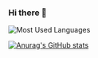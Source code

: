 ### Hi there 👋

![Most Used Languages](https://github-readme-stats.vercel.app/api/top-langs/?username=Pumpkin9841&theme=dark&layout=compact)

[![Anurag's GitHub stats](https://github-readme-stats.vercel.app/api?username=Pumpkin9841&show_icons=true&theme=merko)](https://github.com/anuraghazra/github-readme-stats)


<!--
**Pumpkin9841/Pumpkin9841** is a ✨ _special_ ✨ repository because its `README.md` (this file) appears on your GitHub profile.

# Pumpkin [![HitCount](https://hits.dwyl.com/Pumpkin9841/Pumpkin9841.svg?style=flat-square)](http://hits.dwyl.com/Pumpkin9841/Pumpkin9841)


Here are some ideas to get you started:


- 🔭 I’m currently working on ...
- 🌱 I’m currently learning ...
- 👯 I’m looking to collaborate on ...
- 🤔 I’m looking for help with ...
- 💬 Ask me about ...
- 📫 How to reach me: ...
- 😄 Pronouns: ...
- ⚡ Fun fact: ...
-->
